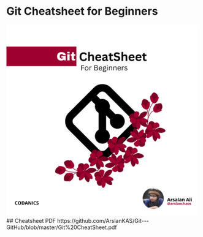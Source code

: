# Git Cheatsheet for Beginners

<img src="https://github.com/ArslanKAS/Git---GitHub/blob/master/1.png" width="500" height="500">
## Cheatsheet PDF
https://github.com/ArslanKAS/Git---GitHub/blob/master/Git%20CheatSheet.pdf
